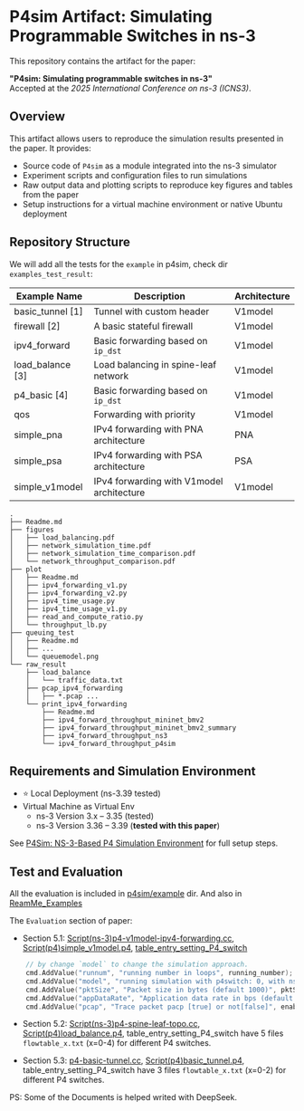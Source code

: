 # P4sim Artifact: Simulating Programmable Switches in ns-3

This repository contains the artifact for the paper:

**"P4sim: Simulating programmable switches in ns-3"**  
Accepted at the *2025 International Conference on ns-3 (ICNS3)*.  

## Overview

This artifact allows users to reproduce the simulation results presented in the paper. It provides:

- Source code of `P4sim` as a module integrated into the ns-3 simulator
- Experiment scripts and configuration files to run simulations
- Raw output data and plotting scripts to reproduce key figures and tables from the paper
- Setup instructions for a virtual machine environment or native Ubuntu deployment

## Repository Structure

We will add all the tests for the `example` in p4sim, check dir `examples_test_result`:


| Example Name     | Description                                      | Architecture     |
|------------------|--------------------------------------------------|------------------|
| basic_tunnel [1] | Tunnel with custom header                        | V1model          |
| firewall [2]     | A basic stateful firewall                        | V1model          |
| ipv4_forward     | Basic forwarding based on `ip_dst`               | V1model          |
| load_balance [3] | Load balancing in spine-leaf network             | V1model          |
| p4_basic [4]     | Basic forwarding based on `ip_dst`               | V1model          |
| qos              | Forwarding with priority                         | V1model          |
| simple_pna       | IPv4 forwarding with PNA architecture            | PNA              |
| simple_psa       | IPv4 forwarding with PSA architecture            | PSA              |
| simple_v1model   | IPv4 forwarding with V1model architecture        | V1model          |


```
.
├── Readme.md
├── figures
│   ├── load_balancing.pdf
│   ├── network_simulation_time.pdf
│   ├── network_simulation_time_comparison.pdf
│   └── network_throughput_comparison.pdf
├── plot
│   ├── Readme.md
│   ├── ipv4_forwarding_v1.py
│   ├── ipv4_forwarding_v2.py
│   ├── ipv4_time_usage.py
│   ├── ipv4_time_usage_v1.py
│   ├── read_and_compute_ratio.py
│   └── throughput_lb.py
├── queuing_test
│   ├── Readme.md
│   ├── ...
│   └── queuemodel.png
└── raw_result
    ├── load_balance
    │   └── traffic_data.txt
    ├── pcap_ipv4_forwarding
    │   ├── *.pcap ...
    └── print_ipv4_forwarding
        ├── Readme.md
        ├── ipv4_forward_throughput_mininet_bmv2
        ├── ipv4_forward_throughput_mininet_bmv2_summary
        ├── ipv4_forward_throughput_ns3
        └── ipv4_forward_throughput_p4sim
```

## Requirements and Simulation Environment

- ⭐ Local Deployment (ns-3.39 tested)
- Virtual Machine as Virtual Env
    - ns-3 Version 3.x – 3.35 (tested)
    - ns-3 Version 3.36 – 3.39 (**tested with this paper**)

See [P4Sim: NS-3-Based P4 Simulation Environment](https://github.com/HapCommSys/p4sim/blob/main/doc/vm-env.md) for full setup steps.

## Test and Evaluation

All the evaluation is included in [p4sim/example](https://github.com/HapCommSys/p4sim/tree/main/examples) dir. And also in [ReamMe_Examples](https://github.com/HapCommSys/p4sim/blob/main/doc/examples.md)

The `Evaluation` section of paper:

- Section 5.1: [Script(ns-3)p4-v1model-ipv4-forwarding.cc](https://github.com/HapCommSys/p4sim/blob/main/examples/p4-v1model-ipv4-forwarding.cc), [Script(p4)simple_v1model.p4](https://github.com/HapCommSys/p4sim/tree/main/examples/p4src/simple_v1model), [table_entry_setting_P4_switch](https://github.com/HapCommSys/p4sim/blob/main/examples/p4src/simple_v1model/flowtable_0.txt)

```c++
    // by change `model` to change the simulation approach.
    cmd.AddValue("runnum", "running number in loops", running_number);
    cmd.AddValue("model", "running simulation with p4switch: 0, with ns-3 bridge: 1", model);
    cmd.AddValue("pktSize", "Packet size in bytes (default 1000)", pktSize);
    cmd.AddValue("appDataRate", "Application data rate in bps (default 1Mbps)", appDataRate);
    cmd.AddValue("pcap", "Trace packet pacp [true] or not[false]", enableTracePcap);
```

- Section 5.2: [Script(ns-3)p4-spine-leaf-topo.cc](https://github.com/HapCommSys/p4sim/blob/main/examples/p4-spine-leaf-topo.cc), [Script(p4)load_balance.p4](https://github.com/HapCommSys/p4sim/tree/main/examples/p4src/load_balance), table_entry_setting_P4_switch have 5 files `flowtable_x.txt` (x=0-4) for different P4 switches.

- Section 5.3: [p4-basic-tunnel.cc](https://github.com/HapCommSys/p4sim/blob/main/examples/p4-basic-tunnel.cc), [Script(p4)basic_tunnel.p4](https://github.com/HapCommSys/p4sim/tree/main/examples/p4src/basic_tunnel), table_entry_setting_P4_switch have 3 files `flowtable_x.txt` (x=0-2) for different P4 switches.



PS: Some of the Documents is helped writed with DeepSeek.